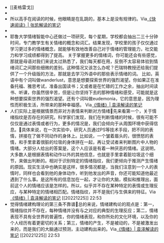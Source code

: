 - [[麦格雷戈]]
- 
- 所以高手在阅读的时候，他眼睛是在乱跳的，基本上是没有规律的。Via[《快速阅读》| 张凯解读的笔记](https://app.yinxiang.com/shard/s63/nl/13797828/53316956-4a77-417e-b947-b031267628c3/)
- 
- 耶鲁大学情绪智能中心还做过一项研究，每个星期，学校都会抽出二三十分钟时间，专门教学生有关情绪的概念和词汇。结果发现，学校里的孩子仅仅通过学习更过多的情绪概念，就能够有效地改善自己对于情绪的管理能力，社交能力和学习成绩都得到了提高。
  关于掌握更多的情绪词，你可能还会有些感觉，那就是母语对我们来说太过熟悉了，我们每天都在用，反倒不太容易体验到情绪词汇之间那些细微的差别。这种情况又该怎么办呢？巴瑞特教授还给我们提供了一个升级版的方法，那就是去学习外语中的那些表示情绪的词。
  比如，英语中有个词叫做wanderlust，意思是想要探索世界的强烈渴望。你如果正在准备托福、雅思考试，准备出国读书；又或者是在忙碌的工作之余，抽出时间读书、听课，你虽然很辛苦，但是让你坚持下去的那种情绪和感受，可能就是这种想要探索世界的强烈渴望。还有个词叫做eudemonia，它的意思是，因为理性而积极生活，所带来的那种幸福感。
  Via[《情绪》| 袁泽解读的笔记](https://app.yinxiang.com/shard/s63/nl/13797828/40d2d7ef-1eae-4a3a-9e57-2b56647dfa87/)
- 人们实际上是根据情景而非对方表情来判断对方情绪🌱先来看第一个，关于情绪指纹是否存在的研究。科学家们发现，我们在判断情绪的时候，很有可能不仅仅是通过表情或者行为，更多的情况是，我们会倾向于从周围环境中获得信息。🌱具体来说，在一次实验中，研究人员通过PS等技术手段，把不同的表情，拼接在了做不同动作的身体上。比如说，一个皱着眉头的，很愤怒的表情，和手里拿着很脏的垃圾的身体拼在一起，再让受试者来判断图片中人物的情绪。大部分人给出的答案是，这个人应该是有着一种厌恶的情绪。这说明，大多数人是根据表情和动作以外的其他信息，也就是手里拿着脏垃圾这个细节，来做出判断的。相对于识别特定的情绪指纹，我们更倾向于推测产生情绪的原因。现实生活中也确实是这样，很多情况都是，当我们注意到一个人的表情时，同样也会看到他的身体动作，听到他发出的声音，你还可能知道他最近遇到了什么事。是这所有的信息加在一起，才让你的大脑，模拟和推理出，面前这个人的情绪应该是怎样的。所以，似乎并不存在某种特定的表情或生理反应，与某种特定的情绪相匹配。情绪指纹，并不是我们与生俱来的特征。Via[《情绪》| 袁泽解读的笔记](https://app.yinxiang.com/shard/s63/nl/13797828/40d2d7ef-1eae-4a3a-9e57-2b56647dfa87/) [[20221225]] 22:53
- 觉得情绪建构理论的第三条不靠谱🌱总的来说，情绪建构论的观点是：第一，情绪指纹并不存在，每种情绪并没有与之对应的典型的生理反应；第二，情绪表现不具有全世界的普遍性，你的情绪表现，和你所处的文化环境，以及你的个人经历有着更密切的关系；第三，情绪的产生，不是被动的，不是被激发出来的，而是我们的大脑通过预测，主动建构出来的。Via[《情绪》| 袁泽解读的笔记](https://app.yinxiang.com/shard/s63/nl/13797828/40d2d7ef-1eae-4a3a-9e57-2b56647dfa87/) [[20221225]] 22:53
